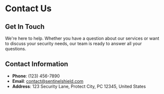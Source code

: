 # Contact Us

## Get In Touch
We're here to help. Whether you have a question about our services or want to discuss your security needs, our team is ready to answer all your questions.

## Contact Information
- **Phone**: (123) 456-7890
- **Email**: contact@sentinelshield.com
- **Address**: 123 Security Lane, Protect City, PC 12345, United States
